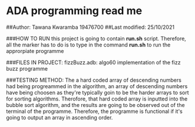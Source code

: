 # ADA programming read  me
##Author: Tawana Kwaramba 19476700 
##Last modified: 25/10/2021

###HOW TO RUN
    this project is going to contain **run.sh** script. Therefore, all the marker
    has to do is to type in the command **run.sh** to run the approrpiate 
    programme

###FILES IN PROJECT: 
    fizzBuzz.adb: 
        algo60 implementation of the fizz buzz programme

###TESTING METHOD:
    The a hard coded array of descending numbers had being progreammed in the 
    algorithm, an array of descending numbers have being choosen as they're 
    typically goin to be the harder arrays to sort for sorting algorithms.
    Therofore, that hard coded array is inputted into the bubble sort algorithm,
    and the results are going to be observed out of the terminal of the programme.
    Therefore, the programme is functional if it's going to output an array in
    ascending order. 

